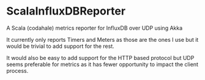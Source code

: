 ScalaInfluxDBReporter
=====================

A Scala (codahale) metrics reporter for InfluxDB over UDP using Akka

It currently only reports Timers and Meters as those are the ones I use but it would be trivial to add support for the rest. 

It would also be easy to add support for the HTTP based protocol but UDP seems preferable for metrics as it has fewer opportunity to impact the client process. 
